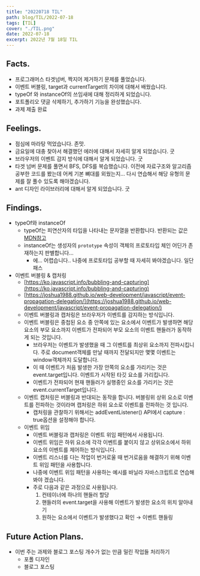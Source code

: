 ```yaml
---
title: "20220718 TIL"
path: blog/TIL/2022-07-18
tags: [TIL]
cover: "./TIL.png"
date: 2022-07-18
excerpt: 2022년 7월 18일 TIL
---
```


## Facts.

- 프로그래머스 타겟넘버, 짝지어 제거하기 문제를 풀었습니다.
- 이벤트 버블링, target과 currentTarget의 차이에 대해서 배웠습니다.
- typeOf 와 instanceOf의 쓰임새에 대해 정리하게 되었습니다.
- 포트폴리오 댓글 삭제하기, 추가하기 기능을 완성했습니다.
- 과제 제출 완료

## Feelings.

- 점심에 마라탕 먹었습니다. 존맛.
- 금요일에 대충 찾아서 해결했던 에러에 대해서 자세히 알게 되었습니다. 굿
- 브라우저의 이벤트 감지 방식에 대해서 알게 되었습니다. 굿
- 타겟 넘버 문제를 풀면서 BFS, DFS를 복습했습니다. 이전에 자료구조와 알고리즘 공부한 코드를 봤는데 어케 기본 뼈대를 외웠는지… 다시 연습해서 해당 유형의 문제를 잘 풀수 있도록 해야겠습니다.
- ant 디자인 라이브러리에 대해서 알게 되었습니다. 굿

## Findings.

- typeOf와 instanceOf
    - typeOf는 피연산자의 타입을 나타내는 문자열을 반환합니다. 반환되는 값은 [MDN참고](https://developer.mozilla.org/ko/docs/Web/JavaScript/Reference/Operators/typeof#%EC%84%A4%EB%AA%85)
    - instanceOf는 생성자의 `prototype` 속성이 객체의 프로토타입 체인 어딘가 존재하는지 판별합니다…
        - 에… 어렵습니다.. 나중에 프로토타입 공부할 때 자세히 봐야겠습니다. 일단 패스
- 이벤트 버블링 & 캡처링
    - [https://ko.javascript.info/bubbling-and-capturing](https://ko.javascript.info/bubbling-and-capturing)
    - [https://joshua1988.github.io/web-development/javascript/event-propagation-delegation/](https://joshua1988.github.io/web-development/javascript/event-propagation-delegation/)
    - 이벤트 버블링과 캡처링은 브라우저가 이벤트를 감지하는 방식입니다.
    - 이벤트 버블링은 중첩된 요소 중 안쪽에 있는 요소에서 이벤트가 발생하면 해당 요소의 부모 요소까지 이벤트가 전파되어 부모 요소의 이벤트 핸들러가 동작하게 되는 것입니다.
        - 브라우저는 이벤트가 발생했을 때 그 이벤트를 최상위 요소까지 전파시킵니다. 주로 document객체를 만날 때까지 전달되지만 몇몇 이벤트는 window객체까지 도달합니다.
        - 이 때 이벤트가 처음 발생한 가장 안쪽의 요소를 가리키는 것은 event.target입니다. 이벤트가 시작된 타깃 요소를 가리킵니다.
        - 이벤트가 전파되어 현재 핸들러가 실행중인 요소를 가리키는 것은 event.currentTarget입니다.
    - 이벤트 캡처링은 버블링과 반대되는 동작을 합니다. 버블링위 상위 요소로 이벤트를 전파하는 것이라며 캡처링은 하위 요소로 이벤트를 전파하는 것 입니다.
        - 캡처링을 관찰하기 위해서는 addEventListener() API에서 capture : true옵션을 설정해야 합니다.
    - 이벤트 위임
        - 이벤트 버블링과 캡처링은 이벤트 위임 패턴에서 사용됩니다.
        - 이벤트 위임은 하위 요소에 각각 이벤트를 붙이지 않고 상위요소에서 하위요소의 이벤트를 제어하는 방식입니다.
        - 이벤트 리스너를 다는 작업이 번거로울 때 번거로움을 해결하기 위해 이벤트 위임 패턴을 사용합니다.
        - 나중에 이벤트 위임 패턴을 사용하는 예시를 바닐라 자바스크립트로 연습해봐야 겠습니다.
        - 주로 다음과 같은 과정으로 사용됩니다.
            1. 컨테이너에 하나의 핸들러 할당
            2. 핸들러의 event.target을 사용해 이벤트가 발생한 요소의 위치 알아내기 
            3. 원하는 요소에서 이벤트가 발생했다고 확인 → 이벤트 핸들링 

## Future Action Plans.

- 이번 주는 과제와 블로그 포스팅 개수가 없는 만큼 밀린 작업들 처리하기
    - 포폴 디자인
    - 블로그 포스팅